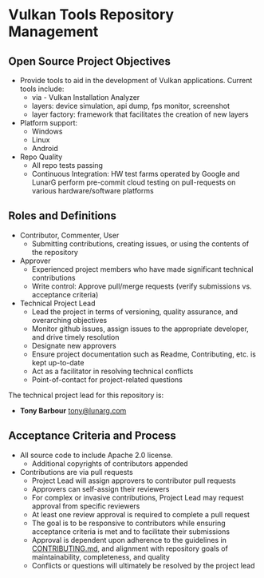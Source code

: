 # **Vulkan Tools Repository Management**

## **Open Source Project Objectives**

* Provide tools to aid in the development of Vulkan applications. Current tools include:
  * via - Vulkan Installation Analyzer
  * layers: device simulation, api dump, fps monitor, screenshot
  * layer factory: framework that facilitates the creation of new layers
* Platform support:
  * Windows
  * Linux
  * Android
* Repo Quality
  * All repo tests passing
  * Continuous Integration: HW test farms operated by Google and LunarG perform pre-commit cloud testing on pull-requests on various hardware/software platforms

## **Roles and Definitions**

* Contributor, Commenter, User
  * Submitting contributions, creating issues, or using the contents of the repository
* Approver
  * Experienced project members who have made significant technical contributions
  * Write control: Approve pull/merge requests (verify submissions vs. acceptance criteria)
* Technical Project Lead
  * Lead the project in terms of versioning, quality assurance, and overarching objectives
  * Monitor github issues, assign issues to the appropriate developer, and drive timely resolution
  * Designate new approvers
  * Ensure project documentation such as Readme, Contributing, etc. is kept up-to-date
  * Act as a facilitator in resolving technical conflicts
  * Point-of-contact for project-related questions

The technical project lead for this repository is:

* **Tony Barbour** [tony@lunarg.com](mailto:tony@lunarg.com)

## **Acceptance Criteria and Process**

* All source code to include Apache 2.0 license.
  * Additional copyrights of contributors appended
* Contributions are via pull requests
  * Project Lead will assign approvers to contributor pull requests
  * Approvers can self-assign their reviewers
  * For complex or invasive contributions,  Project Lead may request approval from specific reviewers
  * At least one review approval is required to complete a pull request
  * The goal is to be responsive to contributors while ensuring acceptance criteria is met and to facilitate their submissions
  * Approval is dependent upon adherence to the guidelines in [CONTRIBUTING.md](CONTRIBUTING.md), and alignment with
    repository goals of maintainability, completeness, and quality
  * Conflicts or questions will ultimately be resolved by the project lead
